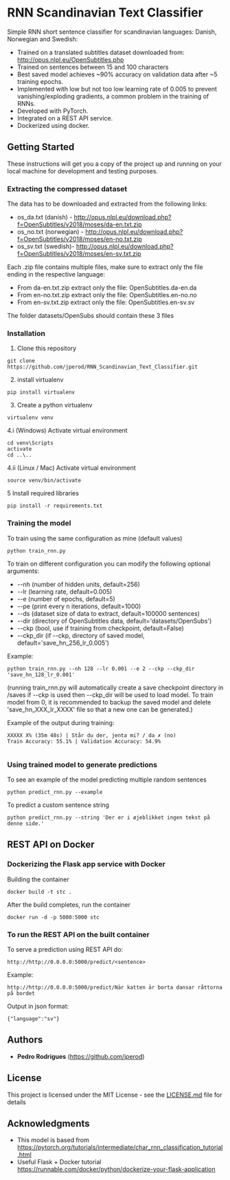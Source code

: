# RNN Scandinavian Text Classifier

Simple RNN short sentence classifier for scandinavian languages: Danish, Norwegian and Swedish:
* Trained on a translated subtitles dataset downloaded from: http://opus.nlpl.eu/OpenSubtitles.php
* Trained on sentences between 15 and 100 characters
* Best saved model achieves ~90% accuracy on validation data after ~5 training epochs.
* Implemented with low but not too low learning rate of 0.005 to prevent vanishing/exploding gradients, a common problem in the training of RNNs.
* Developed with PyTorch.
* Integrated on a REST API service.
* Dockerized using docker.

## Getting Started

These instructions will get you a copy of the project up and running on your local machine for development and testing purposes. 

### Extracting the compressed dataset

The data has to be downloaded and extracted from the following links: 
* os_da.txt (danish) - http://opus.nlpl.eu/download.php?f=OpenSubtitles/v2018/moses/da-en.txt.zip
* os_no.txt (norwegian) - http://opus.nlpl.eu/download.php?f=OpenSubtitles/v2018/moses/en-no.txt.zip
* os_sv.txt (swedish)- http://opus.nlpl.eu/download.php?f=OpenSubtitles/v2018/moses/en-sv.txt.zip

Each .zip file contains multiple files, make sure to extract only the file ending in the respective language:
* From da-en.txt.zip extract only the file: OpenSubtitles.da-en.da
* From en-no.txt.zip extract only the file: OpenSubtitles.en-no.no
* From en-sv.txt.zip extract only the file: OpenSubtitles.en-sv.sv

The folder datasets/OpenSubs should contain these 3 files

### Installation

1. Clone this repository
```
git clone https://github.com/jperod/RNN_Scandinavian_Text_Classifier.git
```
2. install virtualenv 
```
pip install virtualenv
```
3. Create a python virtualenv
```
virtualenv venv
```
4.i (Windows) Activate virtual environment
```
cd venv\Scripts
activate
cd ..\..
```
4.ii (Linux / Mac) Activate virtual environment
```
source venv/bin/activate
```
5 Install required libraries
```
pip install -r requirements.txt
```

### Training the model

To train using the same configuration as mine (default values)
```
python train_rnn.py
```
To train on different configuration you can modify the following optional arguments:
* --nh (number of hidden units, default=256)
* --lr (learning rate, default=0.005)
* --e (number of epochs, default=5)
* --pe (print every n iterations, default=1000)
* --ds (dataset size of data to extract, default=100000 sentences)
* --dir (directory of OpenSubtitles data, default='datasets/OpenSubs')
* --ckp (bool, use if training from checkpoint, default=False)
* --ckp_dir (if --ckp, directory of saved model, default='save_hn_256_lr_0.005')

Example:
```
python train_rnn.py --nh 128 --lr 0.001 --e 2 --ckp --ckp_dir 'save_hn_128_lr_0.001'
```

(running train_rnn.py will automatically create a save checkpoint directory in /saves if --ckp is used then --ckp_dir will be used to load model. To train model from 0, it is recommended to backup the saved model and delete 'save_hn_XXX_lr_XXXX' file so that a new one can be generated.)

Example of the output during training:
```
XXXXX X% (35m 48s) | Står du der, jenta mi? / da ✗ (no)
Train Accuracy: 55.1% | Validation Accuracy: 54.9%


```
### Using trained model to generate predictions

To see an example of the model predicting multiple random sentences
```
python predict_rnn.py --example
```
To predict a custom sentence string
```
python predict_rnn.py --string 'Der er i øjeblikket ingen tekst på denne side.'
```

## REST API on Docker

### Dockerizing the Flask app service with Docker

Building the container
```
docker build -t stc .
```
After the build completes, run the container
```
docker run -d -p 5000:5000 stc
```

### To run the REST API on the built container


To serve a prediction using REST API do:
```
http://http://0.0.0.0:5000/predict/<sentence>
```
Example:
```
http://http://0.0.0.0:5000/predict/När katten är borta dansar råttorna på bordet
```
Output in json format:
```
{"language":"sv"}
```

## Authors

* **Pedro Rodrigues** (https://github.com/jperod)

## License

This project is licensed under the MIT License - see the [LICENSE.md](LICENSE.md) file for details

## Acknowledgments

* This model is based from https://pytorch.org/tutorials/intermediate/char_rnn_classification_tutorial.html
* Useful Flask + Docker tutorial https://runnable.com/docker/python/dockerize-your-flask-application

